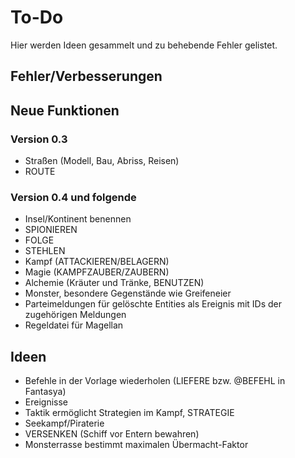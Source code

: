 # To-Do

Hier werden Ideen gesammelt und zu behebende Fehler gelistet.

## Fehler/Verbesserungen


## Neue Funktionen

### Version 0.3

- Straßen (Modell, Bau, Abriss, Reisen)
- ROUTE

### Version 0.4 und folgende

- Insel/Kontinent benennen
- SPIONIEREN
- FOLGE
- STEHLEN
- Kampf (ATTACKIEREN/BELAGERN)
- Magie (KAMPFZAUBER/ZAUBERN)
- Alchemie (Kräuter und Tränke, BENUTZEN)
- Monster, besondere Gegenstände wie Greifeneier
- Parteimeldungen für gelöschte Entities als Ereignis mit IDs der zugehörigen
  Meldungen
- Regeldatei für Magellan

## Ideen

- Befehle in der Vorlage wiederholen (LIEFERE bzw. @BEFEHL in Fantasya)
- Ereignisse
- Taktik ermöglicht Strategien im Kampf, STRATEGIE
- Seekampf/Piraterie
- VERSENKEN (Schiff vor Entern bewahren)
- Monsterrasse bestimmt maximalen Übermacht-Faktor
